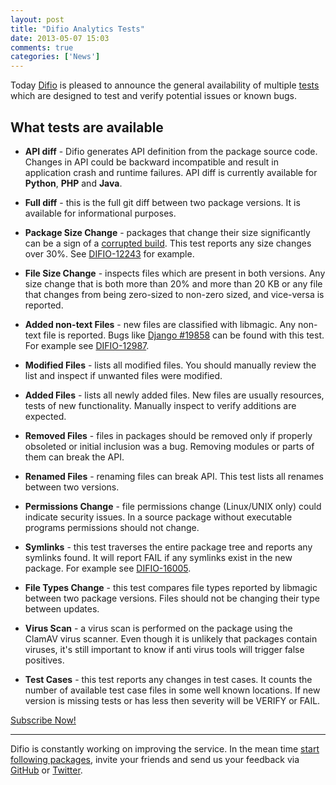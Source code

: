 ```yaml
---
layout: post
title: "Difio Analytics Tests"
date: 2013-05-07 15:03
comments: true
categories: ['News']
---
```


Today [Difio](http://www.dif.io) is pleased to announce the general
availability of multiple [tests](http://www.dif.io/analytics/) which are
designed to test and verify potential issues or
known bugs. 

What tests are available
------------------------

* **API diff** - Difio generates API definition from the package
source code. Changes in API could be
backward incompatible and result in application crash and runtime failures.
API diff is currently available for **Python**, **PHP** and **Java**.

* **Full diff** - this is the full git diff between two package versions.
It is available for informational purposes.

* **Package Size Change** - packages that change their size significantly
can be a sign of
a [corrupted build](https://github.com/tschellenbach/Django-facebook/issues/262).
This test reports any size changes over 30%.
See [DIFIO-12243](http://www.dif.io/updates/django-facebook-4.2.11/django-facebook-4.3.0/12243/) for example.

* **File Size Change** - inspects files which are present in both versions.
Any size change that is both more than 20% and more than 20 KB or
any file that changes from being zero-sized to non-zero sized, and vice-versa is reported.

* **Added non-text Files** - new files are classified with libmagic.
Any non-text file is reported.
Bugs like [Django #19858](https://code.djangoproject.com/ticket/19858) can
be found with this test. For example see [DIFIO-12987](http://www.dif.io/updates/Django-1.4.3/Django-1.4.4/12987/).

* **Modified Files** - lists all modified files. You should manually review the
list and inspect if unwanted files were modified.

* **Added Files** - lists all newly added files. New files are usually resources, tests of new
functionality. Manually inspect to verify additions are expected.

* **Removed Files** - files in packages should be removed only if properly obsoleted or
initial inclusion was a bug. Removing modules or parts of them can break the API.

* **Renamed Files** - renaming files can break API. This test lists all renames
between two versions.

* **Permissions Change** - file permissions change (Linux/UNIX only) could indicate
security issues. In a source package without executable programs permissions should
not change.

* **Symlinks** - this test traverses the entire package tree and reports any symlinks found.
It will report FAIL if any symlinks exist in the new package.
For example see [DIFIO-16005](http://www.dif.io/updates/factory_boy-1.2.0/factory_boy-2.0.0/16005/).

* **File Types Change** - this test compares file types reported by libmagic between
two package versions. Files should not be changing their type between updates.

* **Virus Scan** - a virus scan is performed on the package using the ClamAV virus scanner.
Even though it is unlikely that packages contain viruses, it's still important to know if anti
virus tools will trigger false positives.

* **Test Cases** - this test reports any changes in test cases. It counts the number of available
test case files in some well known locations. If new version is missing tests or has less
then severity will be VERIFY or FAIL.

<a href="https://difio-otb.rhcloud.com/profiles/mine/" class="button medium dark_blue">Subscribe Now!</a>

---

Difio is constantly working on improving the service. In the mean time
[start following packages](https://difio-otb.rhcloud.com/dashboard/follow/),
invite your friends and send us your feedback via
[GitHub](https://github.com/difio/difio/issues/new)
or [Twitter](https://twitter.com/DifioNews).

